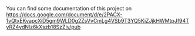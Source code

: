 You can find some documentation of this project on
https://docs.google.com/document/d/e/2PACX-1vQtxEKvapcXiD5gm9WLD0g2ZsVvCmLg4VSb9T3YQ5KiZJjkHWMtpJf94TyRZ4ydNlz6kXszb18SzZiv/pub